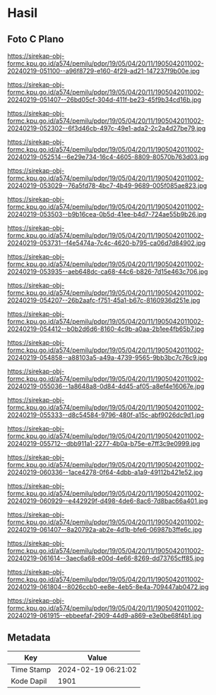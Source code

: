 # Hasil

## Foto C Plano

https://sirekap-obj-formc.kpu.go.id/a574/pemilu/pdpr/19/05/04/20/11/1905042011002-20240219-051100--a96f8729-e160-4f29-ad21-147237f9b00e.jpg

https://sirekap-obj-formc.kpu.go.id/a574/pemilu/pdpr/19/05/04/20/11/1905042011002-20240219-051407--26bd05cf-304d-411f-be23-45f9b34cd16b.jpg

https://sirekap-obj-formc.kpu.go.id/a574/pemilu/pdpr/19/05/04/20/11/1905042011002-20240219-052302--6f3d46cb-497c-49e1-ada2-2c2a4d27be79.jpg

https://sirekap-obj-formc.kpu.go.id/a574/pemilu/pdpr/19/05/04/20/11/1905042011002-20240219-052514--6e29e734-16c4-4605-8809-80570b763d03.jpg

https://sirekap-obj-formc.kpu.go.id/a574/pemilu/pdpr/19/05/04/20/11/1905042011002-20240219-053029--76a5fd78-4bc7-4b49-9689-005f085ae823.jpg

https://sirekap-obj-formc.kpu.go.id/a574/pemilu/pdpr/19/05/04/20/11/1905042011002-20240219-053503--b9b16cea-0b5d-41ee-b4d7-724ae55b9b26.jpg

https://sirekap-obj-formc.kpu.go.id/a574/pemilu/pdpr/19/05/04/20/11/1905042011002-20240219-053731--f4e5474a-7c4c-4620-b795-ca06d7d84902.jpg

https://sirekap-obj-formc.kpu.go.id/a574/pemilu/pdpr/19/05/04/20/11/1905042011002-20240219-053935--aeb648dc-ca68-44c6-b826-7d15e463c706.jpg

https://sirekap-obj-formc.kpu.go.id/a574/pemilu/pdpr/19/05/04/20/11/1905042011002-20240219-054207--26b2aafc-f751-45a1-b67c-8160936d251e.jpg

https://sirekap-obj-formc.kpu.go.id/a574/pemilu/pdpr/19/05/04/20/11/1905042011002-20240219-054412--b0b2d6d6-8160-4c9b-a0aa-2b1ee4fb65b7.jpg

https://sirekap-obj-formc.kpu.go.id/a574/pemilu/pdpr/19/05/04/20/11/1905042011002-20240219-054858--a88103a5-a49a-4739-9565-9bb3bc7c76c9.jpg

https://sirekap-obj-formc.kpu.go.id/a574/pemilu/pdpr/19/05/04/20/11/1905042011002-20240219-055036--1a8648a8-0d84-4d45-af05-a8ef4e16067e.jpg

https://sirekap-obj-formc.kpu.go.id/a574/pemilu/pdpr/19/05/04/20/11/1905042011002-20240219-055333--d8c54584-9796-480f-a15c-abf9026dc9d1.jpg

https://sirekap-obj-formc.kpu.go.id/a574/pemilu/pdpr/19/05/04/20/11/1905042011002-20240219-055712--dbb911a1-2277-4b0a-b75e-e7ff3c9e0999.jpg

https://sirekap-obj-formc.kpu.go.id/a574/pemilu/pdpr/19/05/04/20/11/1905042011002-20240219-060336--1ace4278-0f64-4dbb-a1a9-49112b421e52.jpg

https://sirekap-obj-formc.kpu.go.id/a574/pemilu/pdpr/19/05/04/20/11/1905042011002-20240219-060929--e442929f-d498-4de6-8ac6-7d8bac66a401.jpg

https://sirekap-obj-formc.kpu.go.id/a574/pemilu/pdpr/19/05/04/20/11/1905042011002-20240219-061407--8a20792a-ab2e-4d1b-bfe6-06987b3ffe6c.jpg

https://sirekap-obj-formc.kpu.go.id/a574/pemilu/pdpr/19/05/04/20/11/1905042011002-20240219-061614--3aec6a68-e00d-4e66-8269-dd73765cff85.jpg

https://sirekap-obj-formc.kpu.go.id/a574/pemilu/pdpr/19/05/04/20/11/1905042011002-20240219-061804--8026ccb0-ee8e-4eb5-8e4a-709447ab0472.jpg

https://sirekap-obj-formc.kpu.go.id/a574/pemilu/pdpr/19/05/04/20/11/1905042011002-20240219-061915--ebbeefaf-2909-44d9-a869-e3e0be68f4b1.jpg


## Metadata

| Key        | Value               |
| ---------- | ------------------- |
| Time Stamp | 2024-02-19 06:21:02 |
| Kode Dapil | 1901                |



